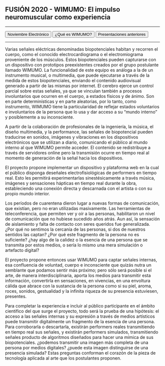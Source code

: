## FUSIÓN 2020 - WIMUMO: El impulso neuromuscular como experiencia

---

<button onclick="window.location.href='https://gibic-leici.github.io/wimumo/';">
Noviembre Electrónico
</button>
<button onclick="window.location.href='https://gibic-leici.github.io/wimumo/quees';">
¿Qué es WIMUMO?
</button>
<button onclick="window.location.href='https://gibic-leici.github.io/wimumo/presentaciones';">
Presentaciones anteriores
</button>

---

Varias señales eléctricas denominadas biopotenciales habitan y recorren el cuerpo, como el conocido electrocardiograma o el electromiograma proveniente de los músculos. Estos biopotenciales pueden capturarse con un dispositivo con prototipos preexistentes creados por el grupo postulante llamado WIMUMO. La funcionalidad de este equipo es análoga a la de un instrumento musical, o multimedia, que puede ejecutarse a través de la medida de estos biopotenciales, enviando el contenido audiovisual generado a partir de las mismas por internet. El cerebro ejerce un control parcial sobre estas señales, ya que se vinculan también a procesos involuntarios que ocurren en el cuerpo, a estados físicos y de ánimo. Son en parte determinísticas y en parte aleatorias, por lo tanto, como instrumento, WIMUMO tiene la particularidad de reflejar estados voluntarios e involuntarios de la persona que lo usa y dar acceso a su “mundo interno” y posiblemente a su inconsciente.

A partir de la colaboración de profesionales de la ingeniería, la música, el diseño multimedia, y la performance, las señales de biopotencial pueden traducirse en sonidos, imágenes y vibraciones en los dispositivos electrónicos que se utilizan a diario, comunicando el público al mundo interno al que WIMUMO permite acceder. El contenido se redistribuye a través de servidores online pero la transmisión ocurre en tiempo real al momento de generación de la señal hacia los dispositivos.

El proyecto propone implementar un dispositivo y plataforma web en la cual el público disponga deseñales electrofisiológicas de performers en tiempo real.  Esto les permitirá experimentarlas sinestésicamente a través música, imágenes y sensaciones hápticas en tiempo real durante la obra, estableciendo una conexión directa y descarnada con el artista o con su propio mundo interior.

Los períodos de cuarentena dieron lugar a nuevas formas de comunicación, que existían, pero no eran utilizadas masivamente. Las herramientas de teleconferencia, que permiten ver y oír a las personas, habilitaron un nivel de comunicación que no hubiese sucedido años atrás. Aun así, la sensación de aislamiento y falta de contacto con seres queridos fue generalizada. ¿Por qué no sentimos la cercanía de las personas, si dos de nuestros sentidos las captan? ¿Por qué este fragmento de la persona no es suficiente? ¿hay algo de la calidez o la esencia de una persona que se transmita por estos medios, o sería lo mismo una mera simulación o artefacto digital?

El proyecto propone entonces usar WIMUMO para captar señales internas, esa confluencia de voluntad, cuerpo e inconsciente que quizás nutra un semblante que podamos sentir más próximo; pero sólo será posible si el arte, de manera interdisciplinaria, aporta los medios para transmitir esta información, convertirla en sensaciones, en vivencias, en una envoltura cálida que abrace con la sustancia de la persona como si su piel, aroma, roces, sonidos, gestualidad y la infinita riqueza de su presencia estuviesen, presentes. 

Para completar la experiencia e incluir al público participante en el ámbito científico del que surge el proyecto, todo será la prueba de una hipótesis: el acceso a las señales internas y su expresión a través de medios artísticos puede transmitir digitalmente un fragmento de la esencia de una persona. Para corroborarla o descartarla, existirán performers reales transmitiendo en tiempo real sus señales, y existirán performers simulados, transmitiendo señales producto de algoritmos diseñados para hacer una mímica de sus biopotenciales. ¿podemos transmitir una imagen más completa de una persona por medios digitales? ¿puede esta imagen distinguirse de una presencia simulada? Estas preguntas conforman el corazón de la pieza de tecnología aplicada al arte que los postulantes proponen. 

